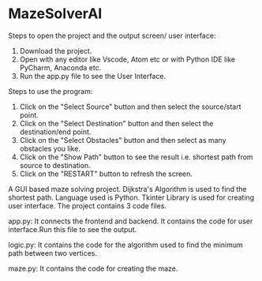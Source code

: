 # MazeSolverAI
Steps to open the project and the output screen/ user interface:
1. Download the project.
2. Open with any editor like Vscode, Atom etc or with Python IDE like PyCharm, Anaconda etc.
3. Run the app.py file to see the User Interface.

Steps to use the program:
1. Click on the "Select Source" button and then select the source/start point.
2. Click on the "Select Destination" button and then select the destination/end point.
3. Click on the "Select Obstacles" button and then select as many obstacles you like.
4. Click on the "Show Path" button to see the result i.e. shortest path from source to destination.
5. Click on the "RESTART" button to refresh the screen.

A GUI based maze solving project.
Dijkstra's Algorithm is used to find the shortest path.
Language used is Python.
Tkinter Library is used for creating user interface.
The project contains 3 code files.

app.py: It connects the frontend and backend. It contains the code for user interface.Run this file to see the output.

logic.py: It contains the code for the algorithm used to find the minimum path between two vertices.

maze.py: It contains the code for creating the maze.

